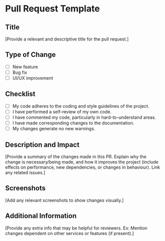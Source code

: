 # Pull Request Template

## Title
[Provide a relevant and descriptive title for the pull request.]

## Type of Change
- [ ] New feature
- [ ] Bug fix
- [ ] UI/UX improvement

## Checklist
- [ ] My code adheres to the coding and style guidelines of the project.
- [ ] I have performed a self-review of my own code.
- [ ] I have commented my code, particularly in hard-to-understand areas.
- [ ] I have made corresponding changes to the documentation.
- [ ] My changes generate no new warnings. 

## Description and Impact
[Provide a summary of the changes made in this PR. Explain why the change is necessary/being made, and how it improves the project (include effects on performance, new dependencies, or changes in behaviour). Link any related issues.] 

## Screenshots 
[Add any relevant screenshots to show changes visually.]

## Additional Information
[Provide any extra info that may be helpful for reviewers. Ex: Mention changes dependent on other services or features (if present).] 

